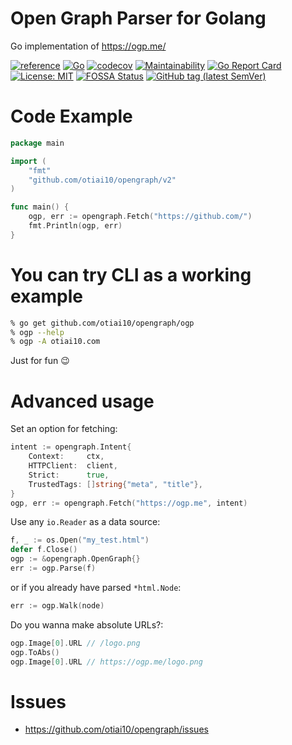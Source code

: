 # Open Graph Parser for Golang

Go implementation of https://ogp.me/

[![reference](https://pkg.go.dev/badge/github.com/otiai10/opengraph)](https://pkg.go.dev/github.com/otiai10/opengraph/v2)
[![Go](https://github.com/otiai10/opengraph/workflows/Go/badge.svg)](https://github.com/otiai10/opengraph/actions)
[![codecov](https://codecov.io/gh/otiai10/opengraph/branch/main/graph/badge.svg?token=D4mPKqi9fH)](https://codecov.io/gh/otiai10/opengraph)
[![Maintainability](https://api.codeclimate.com/v1/badges/d063131639023e9a8900/maintainability)](https://codeclimate.com/github/otiai10/opengraph/maintainability)
[![Go Report Card](https://goreportcard.com/badge/github.com/otiai10/opengraph)](https://goreportcard.com/report/github.com/otiai10/opengraph)
[![License: MIT](https://img.shields.io/badge/License-MIT-green.svg)](https://github.com/otiai10/opengraph/blob/main/LICENSE)
[![FOSSA Status](https://app.fossa.com/api/projects/git%2Bgithub.com%2Fotiai10%2Fopengraph.svg?type=shield)](https://app.fossa.com/projects/git%2Bgithub.com%2Fotiai10%2Fopengraph?ref=badge_shield)
[![GitHub tag (latest SemVer)](https://img.shields.io/github/v/tag/otiai10/opengraph?sort=semver)](https://pkg.go.dev/github.com/otiai10/opengraph/v2)

# Code Example

```go
package main

import (
	"fmt"
	"github.com/otiai10/opengraph/v2"
)

func main() {
	ogp, err := opengraph.Fetch("https://github.com/")
	fmt.Println(ogp, err)
}
```

# You can try CLI as a working example

```sh
% go get github.com/otiai10/opengraph/ogp
% ogp --help
% ogp -A otiai10.com
```

Just for fun 😉

# Advanced usage

Set an option for fetching:
```go
intent := opengraph.Intent{
	Context:     ctx,
	HTTPClient:  client,
	Strict:      true,
	TrustedTags: []string{"meta", "title"},
}
ogp, err := opengraph.Fetch("https://ogp.me", intent)
```

Use any `io.Reader` as a data source:

```go
f, _ := os.Open("my_test.html")
defer f.Close()
ogp := &opengraph.OpenGraph{}
err := ogp.Parse(f)
```

or if you already have parsed `*html.Node`:

```go
err := ogp.Walk(node)
```

Do you wanna make absolute URLs?:
```go
ogp.Image[0].URL // /logo.png
ogp.ToAbs()
ogp.Image[0].URL // https://ogp.me/logo.png
```

# Issues

- https://github.com/otiai10/opengraph/issues
